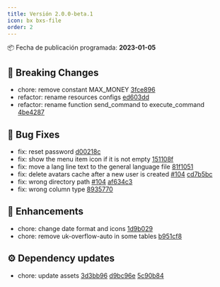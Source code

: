 ```yaml
---
title: Versión 2.0.0-beta.1
icon: bx bxs-file
order: 2
---
```


:package: Fecha de publicación programada: **2023-01-05**

## :rotating_light: Breaking Changes

- chore: remove constant MAX_MONEY [3fce896](https://github.com/WoW-CMS/BlizzCMS/commit/3fce896b2344884caf42b65bf4c60d694688063f)
- refactor: rename resources configs [ed603dd](https://github.com/WoW-CMS/BlizzCMS/commit/ed603dd989da654e65032d4bcb8b64c1547cbb00)
- refactor: rename function send_command to execute_command [4be4287](https://github.com/WoW-CMS/BlizzCMS/commit/4be42871c9cd522cfc7abdec1160703fceee3a02)

## :bug: Bug Fixes

- fix: reset password [d00218c](https://github.com/WoW-CMS/BlizzCMS/commit/d00218c47b368747f4af3f0afab8e7900eed72c0)
- fix: show the menu item icon if it is not empty [151108f](https://github.com/WoW-CMS/BlizzCMS/commit/151108f28b474697ff3d0023a30bcc2b10555d25)
- fix: move a lang line text to the general language file [81f1051](https://github.com/WoW-CMS/BlizzCMS/commit/81f1051c78229c316830c135f3a7290b3699d683)
- fix: delete avatars cache after a new user is created [#104](https://github.com/WoW-CMS/BlizzCMS/issues/104) [cd7b5bc](https://github.com/WoW-CMS/BlizzCMS/commit/cd7b5bc5b76ef3672d09ccec16db13faddf68e93)
- fix: wrong directory path [#104](https://github.com/WoW-CMS/BlizzCMS/issues/104) [af634c3](https://github.com/WoW-CMS/BlizzCMS/commit/af634c3af7908cccbd190b00af8cd79edfd908a0)
- fix: wrong column type [8935770](https://github.com/WoW-CMS/BlizzCMS/commit/8935770c8ee3576105bd3e549a787023e5f9086c)

## :rocket: Enhancements

- chore: change date format and icons [1d9b029](https://github.com/WoW-CMS/BlizzCMS/commit/1d9b0293135cab94f2a83a288801cc12a4b41e8e)
- chore: remove uk-overflow-auto in some tables [b951cf8](https://github.com/WoW-CMS/BlizzCMS/commit/b951cf88d6ece7ac5fedb97212a4fef53950605c)

## :gear: Dependency updates

- chore: update assets [3d3bb96](https://github.com/WoW-CMS/BlizzCMS/commit/3d3bb9614e77ea56804831c6fa9d0a72a97aca8b) [d9bc96e](https://github.com/WoW-CMS/BlizzCMS/commit/d9bc96e04409c8a5167c09f54b8732b836602a0b) [5c90b84](https://github.com/WoW-CMS/BlizzCMS/commit/5c90b849c896da512dbc856fb6098be519944144)
